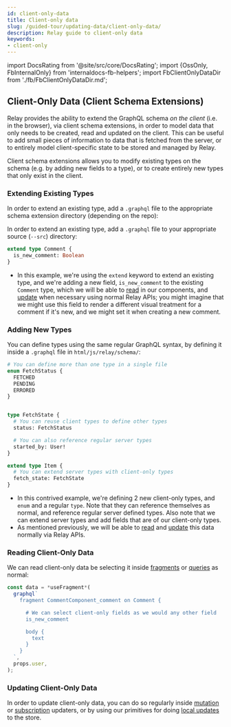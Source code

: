 ```yaml
---
id: client-only-data
title: Client-only data
slug: /guided-tour/updating-data/client-only-data/
description: Relay guide to client-only data
keywords:
- client-only
---
```


import DocsRating from '@site/src/core/DocsRating';
import {OssOnly, FbInternalOnly} from 'internaldocs-fb-helpers';
import FbClientOnlyDataDir from './fb/FbClientOnlyDataDir.md';

## Client-Only Data (Client Schema Extensions)

Relay provides the ability to extend the GraphQL schema *on the client* (i.e. in the browser), via client schema extensions, in order to model data that only needs to be created, read and updated on the client. This can be useful to add small pieces of information to data that is fetched from the server, or to entirely model client-specific state to be stored and managed by Relay.

Client schema extensions allows you to modify existing types on the schema (e.g. by adding new fields to a type), or to create entirely new types that only exist in the client.


### Extending Existing Types

<FbInternalOnly>

In order to extend an existing type, add a `.graphql` file to the appropriate schema extension directory (depending on the repo):

</FbInternalOnly>

<OssOnly>

In order to extend an existing type, add a `.graphql` file to your appropriate source (`--src`) directory:

</OssOnly>


```graphql
extend type Comment {
  is_new_comment: Boolean
}
```

<FbInternalOnly>

  <FbClientOnlyDataDir />

</FbInternalOnly>

<OssOnly>

* In this example, we're using the `extend` keyword to extend an existing type, and we're adding a new field, `is_new_comment` to the existing `Comment` type, which we will be able to [read](#reading-client-only-data) in our components, and [update](#updating-client-only-data) when necessary using normal Relay APIs; you might imagine that we might use this field to render a different visual treatment for a comment if it's new, and we might set it when creating a new comment.

</OssOnly>

### Adding New Types

You can define types using the same regular GraphQL syntax, by defining it inside a `.graphql` file in  `html/js/relay/schema/`:


```graphql
# You can define more than one type in a single file
enum FetchStatus {
  FETCHED
  PENDING
  ERRORED
}


type FetchState {
  # You can reuse client types to define other types
  status: FetchStatus

  # You can also reference regular server types
  started_by: User!
}

extend type Item {
  # You can extend server types with client-only types
  fetch_state: FetchState
}
```

* In this contrived example, we're defining 2 new client-only types, and `enum` and a regular `type`. Note that they can reference themselves as normal, and reference regular server defined types. Also note that we can extend server types and add fields that are of our client-only types.
* As mentioned previously, we will be able to [read](#reading-client-only-data) and [update](#updating-client-only-data) this data normally via Relay APIs.



### Reading Client-Only Data

We can read client-only data be selecting it inside [fragments](../../rendering/fragments/) or [queries](../../rendering/queries/) as normal:

```js
const data = *useFragment*(
  graphql`
    fragment CommentComponent_comment on Comment {

      # We can select client-only fields as we would any other field
      is_new_comment

      body {
        text
      }
    }
  `,
  props.user,
);
```



### Updating Client-Only Data

In order to update client-only data, you can do so regularly inside [mutation](../graphql-mutations/) or [subscription](../graphql-subscriptions/) updaters, or by using our primitives for doing [local updates](../local-data-updates/) to the store.


<DocsRating />
